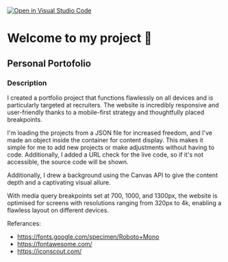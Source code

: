 [![Open in Visual Studio Code](https://classroom.github.com/assets/open-in-vscode-c66648af7eb3fe8bc4f294546bfd86ef473780cde1dea487d3c4ff354943c9ae.svg)](https://classroom.github.com/online_ide?assignment_repo_id=9881916&assignment_repo_type=AssignmentRepo)

# Welcome to my project 🦊

## Personal Portofolio

### Description

I created a portfolio project that functions flawlessly on all devices and is particularly targeted at recruiters. The website is incredibly responsive and user-friendly thanks to a mobile-first strategy and thoughtfully placed breakpoints.

I'm loading the projects from a JSON file for increased freedom, and I've made an object inside the container for content display. This makes it simple for me to add new projects or make adjustments without having to code. Additionally, I added a URL check for the live code, so if it's not accessible, the source code will be shown.

Additionally, I drew a background using the Canvas API to give the content depth and a captivating visual allure.

With media query breakpoints set at 700, 1000, and 1300px, the website is optimised for screens with resolutions ranging from 320px to 4k, enabling a flawless layout on different devices.

Referances:

- https://fonts.google.com/specimen/Roboto+Mono
- https://fontawesome.com/
- https://iconscout.com/
